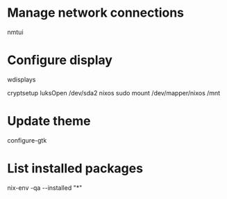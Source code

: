 # Manage network connections
nmtui

# Configure display
wdisplays

cryptsetup luksOpen /dev/sda2 nixos
sudo mount /dev/mapper/nixos /mnt

# Update theme
configure-gtk

# List installed packages
nix-env -qa --installed "*"
